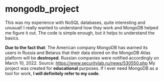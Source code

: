 # mongodb_project
This was my experience with NoSQL databases, quite interesting and unusual! I really wanted to understand how they work and MongoDB helped me figure it out. The code is simple enough, but it helps to understand the basics.

**Due to the fact that**: The American company MongoDB has warned its users in Russia and Belarus that their data stored on the MongoDB Atlas platform will be **destroyed**. Russian companies were notified accordingly on March 10, 2022.
Source: https://www.securitylab.ru/news/530550.php
My project was created for **educational** purposes. If I ever need MongoDB as a tool for work, **I will definitely refer to my code**.

